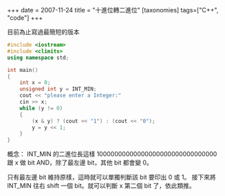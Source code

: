 +++
date = 2007-11-24
title = "十進位轉二進位"
[taxonomies]
tags=["C++", "code"]
+++

目前為止寫過最簡短的版本

```cpp
#include <iostream>
#include <climits>
using namespace std;

int main()
{
    int x = 0;
    unsigned int y = INT_MIN;
    cout << "please enter a Integer:"
    cin >> x;
    while (y != 0)
    {
        (x & y) ? (cout << "1") : (cout << "0");
        y = y << 1;
    }
}
```

概念： INT_MIN 的二進位長這樣 10000000000000000000000000000000
跟 x 做 bit AND，除了最左邊 bit，其他 bit 都會變 0。

只有最左邊 bit 維持原樣，這時就可以單獨判斷該 bit 要印出 0 或 1。
接下來將 INT_MIN 往右 shift 一個 bit。就可以判斷 x 第二個 bit 了，依此類推。